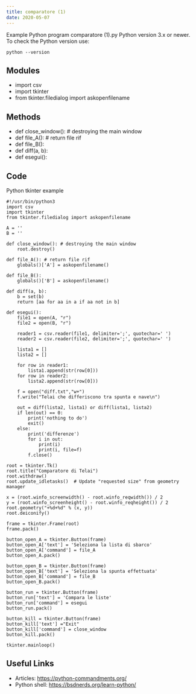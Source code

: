 ```yaml
---
title: comparatore (1)
date: 2020-05-07
---
```

Example Python program comparatore (1).py
Python version 3.x or newer.
To check the Python version use:

    python --version

## Modules

* import csv
* import tkinter
* from tkinter.filedialog import askopenfilename

## Methods

* def close_window(): # destroying the main window
* def file_A(): # return file rif
* def file_B():
* def diff(a, b):
* def esegui():

## Code

Python tkinter example

    #!/usr/bin/python3
    import csv
    import tkinter
    from tkinter.filedialog import askopenfilename
    
    A = ''
    B = ''
    
    def close_window(): # destroying the main window
        root.destroy() 
    		
    def file_A(): # return file rif
    	globals()['A'] = askopenfilename()
    
    def file_B():
    	globals()['B'] = askopenfilename()
    
    def diff(a, b):
        b = set(b)
        return [aa for aa in a if aa not in b]
    
    def esegui():
    	file1 = open(A, "r")
    	file2 = open(B, "r")
    
    	reader1 = csv.reader(file1, delimiter=';', quotechar=' ')
    	reader2 = csv.reader(file2, delimiter=';', quotechar=' ')
    
    	lista1 = []
    	lista2 = []
    
    	for row in reader1:
    	    lista1.append(str(row[0]))
    	for row in reader2:
    	    lista2.append(str(row[0]))
    
    	f = open("diff.txt","w+")
    	f.write("Telai che differiscono tra spunta e nave\n")
    	
    	out = diff(lista2, lista1) or diff(lista1, lista2)
    	if len(out) == 0:
    		print('nothing to do')
    		exit()
    	else:
    		print('differenze')
    		for i in out:
    			print(i)
    			print(i, file=f)
    		f.close()
    
    root = tkinter.Tk()
    root.title("Comparatore di Telai")
    root.withdraw()
    root.update_idletasks()  # Update "requested size" from geometry manager
    
    x = (root.winfo_screenwidth() - root.winfo_reqwidth()) / 2
    y = (root.winfo_screenheight() - root.winfo_reqheight()) / 2
    root.geometry("+%d+%d" % (x, y))
    root.deiconify()
    
    frame = tkinter.Frame(root)
    frame.pack()
    
    button_open_A = tkinter.Button(frame)
    button_open_A['text'] = 'Seleziona la lista di sbarco'
    button_open_A['command'] = file_A
    button_open_A.pack()
    
    button_open_B = tkinter.Button(frame)
    button_open_B['text'] = 'Seleziona la spunta effettuata'
    button_open_B['command'] = file_B
    button_open_B.pack()
    
    button_run = tkinter.Button(frame)
    button_run['text'] = 'Compara le liste'
    button_run['command'] = esegui
    button_run.pack()
    
    button_kill = tkinter.Button(frame)
    button_kill['text'] ="Exit"
    button_kill['command'] = close_window
    button_kill.pack()
    
    tkinter.mainloop()

## Useful Links

- Articles: https://python-commandments.org/
- Python shell: https://bsdnerds.org/learn-python/
